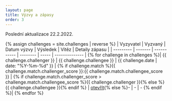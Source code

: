 ```yaml
---
layout: page
title: Výzvy a zápasy
order: 3
---
```


Poslední aktualizace 22.2.2022.

{% assign challenges = site.challenges | reverse %}
| Vyzyvatel | Vyzvaný | Datum výzvy | Výsledek | Vítěz | Detaily zápasu |
| --------- | ------- | ----------- | -------- | ----- | -------------- |
{% for challenge in challenges %}| {{ challenge.challenger }} | {{ challenge.challengee }} | {{ challenge.date | date: "%Y-%m-%d" }} | {% if challenge.match %}{{ challenge.match.challenger_score }}:{{ challenge.match.challengee_score }} | {% if challenge.match.challenger_score > challenge.match.challengee_score %}{{ challenge.challenger }}{% else %}{{ challenge.challengee }}{% endif %} | [otevřít]({{challenge.url}}){% else %}- | - | - {% endif %}|
{% endfor %}
